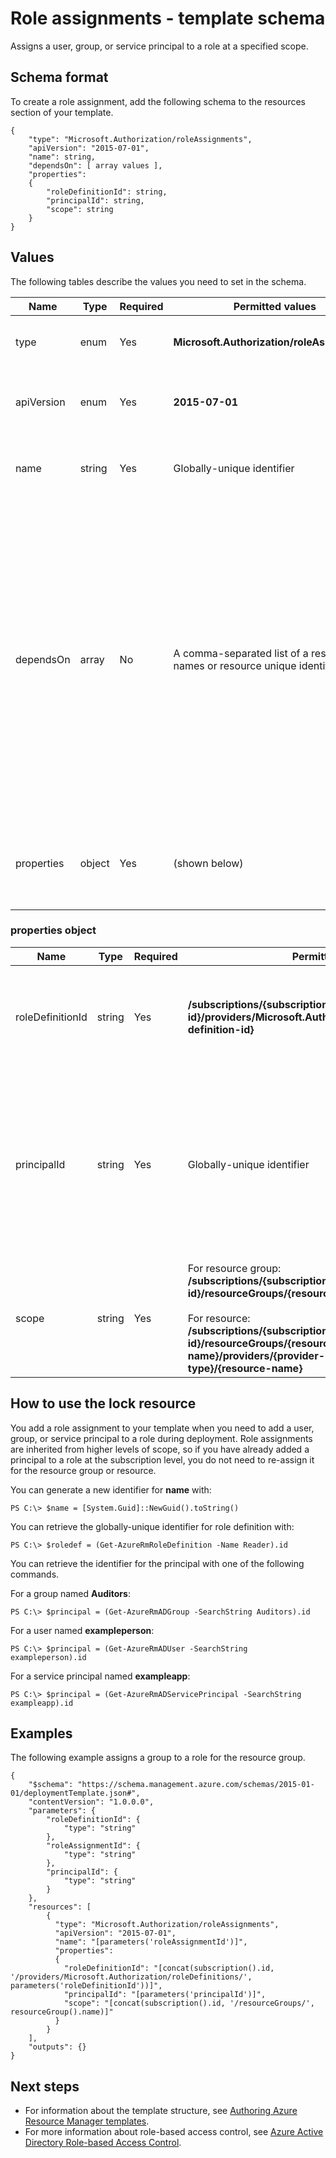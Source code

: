 <properties
   pageTitle="Resource Manager template for role assignments | Windows Azure"
   description="Shows the resource manager schema for creating a role assignment during deployment."
   services="azure-resource-manager"
   documentationCenter="na"
   authors="tfitzmac"
   manager="wpickett"
   editor=""/>

<tags
	ms.service="azure-resource-manager"
	ms.date="11/10/2015"
	wacn.date=""/>

# Role assignments - template schema

Assigns a user, group, or service principal to a role at a specified scope.

## Schema format

To create a role assignment, add the following schema to the resources section of your template.
    
    {
        "type": "Microsoft.Authorization/roleAssignments",
        "apiVersion": "2015-07-01",
        "name": string,
        "dependsOn": [ array values ],
        "properties":
        {
            "roleDefinitionId": string,
            "principalId": string,
            "scope": string
        }
    }

## Values

The following tables describe the values you need to set in the schema.

| Name | Type | Required | Permitted values | Description |
| ---- | ---- | -------- | ---------------- | ----------- |
| type | enum | Yes | **Microsoft.Authorization/roleAssignments** | The resource type to create. |
| apiVersion | enum | Yes | **2015-07-01** | The API version to use for creating the resource. |  
| name | string | Yes | Globally-unique identifier | An identifier for the new role assignment. |
| dependsOn | array | No |  A comma-separated list of a resource names or resource unique identifiers. | The collection of resources this role assignment depends on. If assigning a role that scoped to a resource and that resource is deployed in the same template, include that resource name in this element to ensure the resource is deployed first. | 
| properties | object | Yes | (shown below)  | An object that identifies the role definition, princial, and scope. |  

### properties object

| Name | Type | Required | Permitted Values | Description |
| ------- | ---- | ---------------- | -------- | ----------- |
| roleDefinitionId   | string | Yes | **/subscriptions/{subscription-id}/providers/Microsoft.Authorization/roleDefinitions/{role-definition-id}**  | The identifier of an existing role definition to be used in the role assignment. |
| principalId   | string | Yes | Globally-unique identifier | The identifier of an existing principal. This maps to the id inside the directory and can point to a user, service principal, or security group. |
| scope | string | Yes | For resource group:<br />**/subscriptions/{subscription-id}/resourceGroups/{resource-group-name}**<br /><br />For resource:<br />**/subscriptions/{subscription-id}/resourceGroups/{resource-group-name}/providers/{provider-namespace}/{resource-type}/{resource-name}** | The scope at which this role assignment applies to. |


## How to use the lock resource

You add a role assignment to your template when you need to add a user, group, or service principal to a role during deployment. Role assignments are inherited from higher levels of scope, so 
if you have already added a principal to a role at the subscription level, you do not need to re-assign it for the resource group or resource.

You can generate a new identifier for **name** with:

    PS C:\> $name = [System.Guid]::NewGuid().toString()

You can retrieve the globally-unique identifier for role definition with:

    PS C:\> $roledef = (Get-AzureRmRoleDefinition -Name Reader).id

You can retrieve the identifier for the principal with one of the following commands.

For a group named **Auditors**:

    PS C:\> $principal = (Get-AzureRmADGroup -SearchString Auditors).id

For a user named **exampleperson**:

    PS C:\> $principal = (Get-AzureRmADUser -SearchString exampleperson).id

For a service principal named **exampleapp**:

    PS C:\> $principal = (Get-AzureRmADServicePrincipal -SearchString exampleapp).id 
 

## Examples

The following example assigns a group to a role for the resource group.

    {
        "$schema": "https://schema.management.azure.com/schemas/2015-01-01/deploymentTemplate.json#",
        "contentVersion": "1.0.0.0",
        "parameters": {
            "roleDefinitionId": {
                "type": "string"
            },
            "roleAssignmentId": {
                "type": "string"
            },
            "principalId": {
                "type": "string"
            }
        },
        "resources": [
            {
              "type": "Microsoft.Authorization/roleAssignments",
              "apiVersion": "2015-07-01",
              "name": "[parameters('roleAssignmentId')]",
              "properties":
              {
                "roleDefinitionId": "[concat(subscription().id, '/providers/Microsoft.Authorization/roleDefinitions/', parameters('roleDefinitionId'))]",
                "principalId": "[parameters('principalId')]",
                "scope": "[concat(subscription().id, '/resourceGroups/', resourceGroup().name)]"
              }
            }
        ],
        "outputs": {}
    }


## Next steps

- For information about the template structure, see [Authoring Azure Resource Manager templates](/documentation/articles/resource-group-authoring-templates).
- For more information about role-based access control, see [Azure Active Directory Role-based Access Control](/documentation/articles/role-based-access-control-configure).

